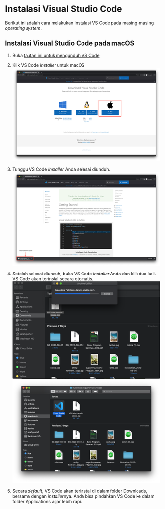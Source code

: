# Instalasi Visual Studio Code

Berikut ini adalah cara melakukan instalasi VS Code pada masing-masing _operating system_.

## Instalasi Visual Studio Code pada macOS

1. Buka [tautan ini untuk mengunduh VS Code](https://code.visualstudio.com/Download)

2. Klik VS Code _installer_ untuk macOS
   ![vscode for mac](../assets/images/vs-code-installation/choose-vs-code-for-mac.png)

3. Tunggu VS Code _installer_ Anda selesai diunduh.
   ![vs code downloading](../assets/images/vs-code-installation/vs-code-downloading.png)

4. Setelah selesai diunduh, buka VS Code _installer_ Anda dan klik dua kali. VS Code akan terinstal secara otomatis.
   ![vs code installing](../assets/images/vs-code-installation/vs-code-installing.png)
   ![vs code installed](../assets/images/vs-code-installation/vs-code-installed.png)

5. Secara _default_, VS Code akan terinstal di dalam folder Downloads, bersama dengan *installer*nya. Anda bisa pindahkan VS Code ke dalam folder Applications agar lebih rapi.